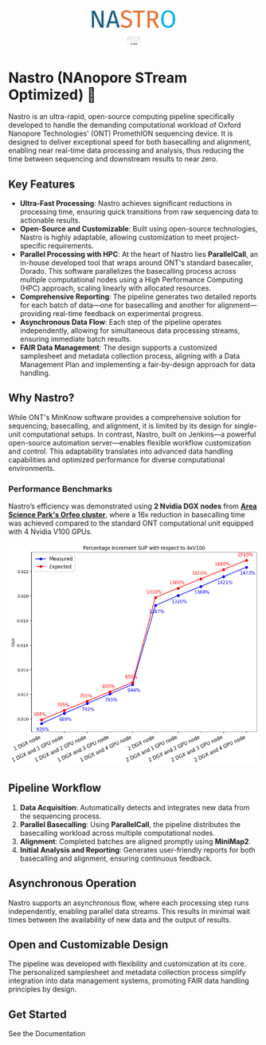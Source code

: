 <p align="center">
  <img src="docs/assets/logoNastro.png" alt="Logo" width="35%"/>
  <br/>
  <img src="docs/assets/logo-area.png" alt="Area logo" width="8%"/>
</p>


# Nastro (NAnopore STream Optimized) 🧬

Nastro is an ultra-rapid, open-source computing pipeline specifically developed to handle the demanding computational workload of Oxford Nanopore Technologies' (ONT) PromethION sequencing device. It is designed to deliver exceptional speed for both basecalling and alignment, enabling near real-time data processing and analysis, thus reducing the time between sequencing and downstream results to near zero. 

## Key Features
- **Ultra-Fast Processing**: Nastro achieves significant reductions in processing time, ensuring quick transitions from raw sequencing data to actionable results.
- **Open-Source and Customizable**: Built using open-source technologies, Nastro is highly adaptable, allowing customization to meet project-specific requirements.
- **Parallel Processing with HPC**: At the heart of Nastro lies **ParallelCall**, an in-house developed tool that wraps around ONT's standard basecaller, Dorado. This software parallelizes the basecalling process across multiple computational nodes using a High Performance Computing (HPC) approach, scaling linearly with allocated resources.
- **Comprehensive Reporting**: The pipeline generates two detailed reports for each batch of data—one for basecalling and another for alignment—providing real-time feedback on experimental progress.
- **Asynchronous Data Flow**: Each step of the pipeline operates independently, allowing for simultaneous data processing streams, ensuring immediate batch results.
- **FAIR Data Management**: The design supports a customized samplesheet and metadata collection process, aligning with a Data Management Plan and implementing a fair-by-design approach for data handling.

## Why Nastro?
While ONT's MinKnow software provides a comprehensive solution for sequencing, basecalling, and alignment, it is limited by its design for single-unit computational setups. In contrast, Nastro, built on Jenkins—a powerful open-source automation server—enables flexible workflow customization and control. This adaptability translates into advanced data handling capabilities and optimized performance for diverse computational environments.

### Performance Benchmarks
Nastro’s efficiency was demonstrated using **2 Nvidia DGX nodes** from [**Area Science Park's Orfeo cluster**](https://orfeo-doc.areasciencepark.it/), where a 16x reduction in basecalling time was achieved compared to the standard ONT computational unit equipped with 4 Nvidia V100 GPUs.

<p align="center">
  <img src="docs/assets/ParaCallSpeed.png" alt="Area logo" width="600"/>
</p>

## Pipeline Workflow
1. **Data Acquisition**: Automatically detects and integrates new data from the sequencing process.
2. **Parallel Basecalling**: Using **ParallelCall**, the pipeline distributes the basecalling workload across multiple computational nodes.
3. **Alignment**: Completed batches are aligned promptly using **MiniMap2**.
4. **Initial Analysis and Reporting**: Generates user-friendly reports for both basecalling and alignment, ensuring continuous feedback.

## Asynchronous Operation
Nastro supports an asynchronous flow, where each processing step runs independently, enabling parallel data streams. This results in minimal wait times between the availability of new data and the output of results.

## Open and Customizable Design
The pipeline was developed with flexibility and customization at its core. The personalized samplesheet and metadata collection process simplify integration into data management systems, promoting FAIR data handling principles by design.

## Get Started
See the Documentation